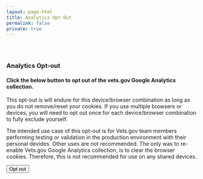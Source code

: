 ```yaml
---
layout: page.html
title: Analytics Opt-Out
permalink: false
private: true
---
```


<!-- Maintenance Page Start -->

<div class="main home" role="main">
  <div class="section main-menu">
    <div class="row">
      <div class="small-12 columns">
        <div style="padding: 2em 0;">
        <h3>Analytics Opt-out</h3>
        <h4>Click the below button to opt out of the vets.gov Google Analytics collection.</h4>
        <p>This opt-out is will endure for this device/browser combination as long as you do not remove/reset your cookies. If you use multiple browsers or devices, you will need to opt out once for each device/browser combination to fully exclude yourself.</p>
        <p>The intended use case of this opt-out is for Vets.gov team members performing testing or validation in the production environment with their personal devides. Other uses are not recommended. The only was to re-enable Vets.gov Google Analytics collection, is to clear the browser cookies. Therefore, this is not recommended for use on any shared devices.</p>
        <button class="usa-button-primary" onClick="window.dataLayer.push({ event: 'analytics-opt-out', 'internal-user': 'true' }); event.target.classList = ['usa-button-disabled']; event.target.text='Opted out'">Opt out</button>
        </div>
      </div>
    </div>
  </div>
</div>

<!-- Maintenance Page End -->
